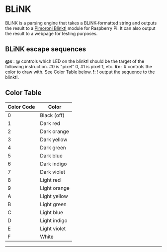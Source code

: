 BLiNK
=====
BLiNK is a parsing engine that takes a BLiNK-formatted string and outputs the result to a [Pimoroni Blinkt!](https://shop.pimoroni.com/products/blinkt) module for Raspberry Pi. It can also output the result to a webpage for testing purposes.

BLiNK escape sequences
----------------------

**@*x*** : \@ controls which LED on the blinkt! should be the target of the following instruction. #0 is "pixel" 0, #1 is pixel 1, etc.
**#*x*** : \# controls the color to draw with. See Color Table below.
**!**: \! output the sequence to the blinkt!.

Color Table
------------

|Color Code| Color                   |
|----------|-------------------------|
| 0 | Black (off) |
| 1 | Dark red    |
| 2 | Dark orange |
| 3 | Dark yellow |
| 4 | Dark green  |
| 5 | Dark blue   |
| 6 | Dark indigo |
| 7 | Dark violet |
| 8 | Light red   |
| 9 | Light orange|
| A | Light yellow|
| B | Light green |
| C | Light blue  |
| D | Light indigo|
| E | Light violet|
| F | White       |
------------------